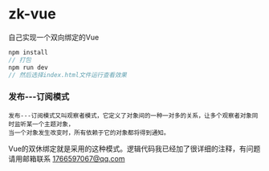 # zk-vue
自己实现一个双向绑定的Vue
``` javascript
npm install
// 打包
npm run dev
// 然后选择index.html文件运行查看效果
```
### 发布---订阅模式
    发布---订阅模式又叫观察者模式，它定义了对象间的一种一对多的关系，让多个观察者对象同时监听某一个主题对象，
    当一个对象发生改变时，所有依赖于它的对象都将得到通知。 

Vue的双休绑定就是采用的这种模式。逻辑代码我已经加了很详细的注释，有问题请用邮箱联系 1766597067@qq.com
